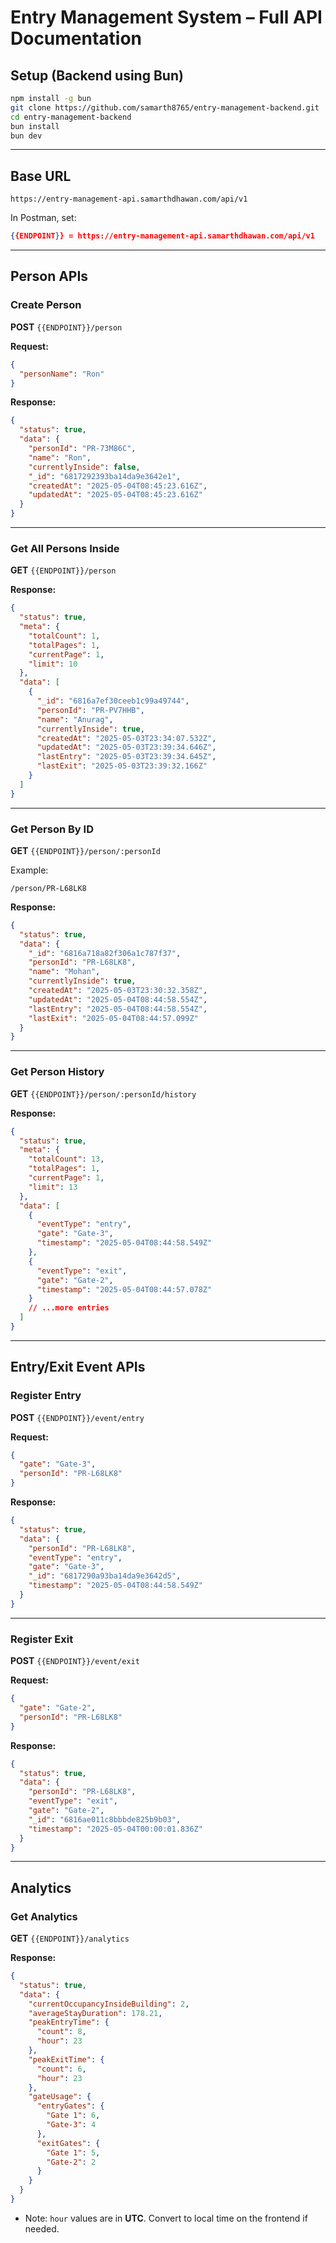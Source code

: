 #  Entry Management System – Full API Documentation

##  Setup (Backend using Bun)

```bash
npm install -g bun
git clone https://github.com/samarth8765/entry-management-backend.git
cd entry-management-backend
bun install
bun dev
```

---

## Base URL

```
https://entry-management-api.samarthdhawan.com/api/v1
```

In Postman, set:

```json
{{ENDPOINT}} = https://entry-management-api.samarthdhawan.com/api/v1
```

---

##  Person APIs

### Create Person

**POST** `{{ENDPOINT}}/person`

**Request:**
```json
{
  "personName": "Ron"
}
```

**Response:**
```json
{
  "status": true,
  "data": {
    "personId": "PR-73M86C",
    "name": "Ron",
    "currentlyInside": false,
    "_id": "6817292393ba14da9e3642e1",
    "createdAt": "2025-05-04T08:45:23.616Z",
    "updatedAt": "2025-05-04T08:45:23.616Z"
  }
}
```

---

### Get All Persons Inside

**GET** `{{ENDPOINT}}/person`

**Response:**
```json
{
  "status": true,
  "meta": {
    "totalCount": 1,
    "totalPages": 1,
    "currentPage": 1,
    "limit": 10
  },
  "data": [
    {
      "_id": "6816a7ef30ceeb1c99a49744",
      "personId": "PR-PV7HHB",
      "name": "Anurag",
      "currentlyInside": true,
      "createdAt": "2025-05-03T23:34:07.532Z",
      "updatedAt": "2025-05-03T23:39:34.646Z",
      "lastEntry": "2025-05-03T23:39:34.645Z",
      "lastExit": "2025-05-03T23:39:32.166Z"
    }
  ]
}
```

---

### Get Person By ID

**GET** `{{ENDPOINT}}/person/:personId`

Example:
```
/person/PR-L68LK8
```

**Response:**
```json
{
  "status": true,
  "data": {
    "_id": "6816a718a82f306a1c787f37",
    "personId": "PR-L68LK8",
    "name": "Mohan",
    "currentlyInside": true,
    "createdAt": "2025-05-03T23:30:32.358Z",
    "updatedAt": "2025-05-04T08:44:58.554Z",
    "lastEntry": "2025-05-04T08:44:58.554Z",
    "lastExit": "2025-05-04T08:44:57.099Z"
  }
}
```

---

### Get Person History

**GET** `{{ENDPOINT}}/person/:personId/history`

**Response:**
```json
{
  "status": true,
  "meta": {
    "totalCount": 13,
    "totalPages": 1,
    "currentPage": 1,
    "limit": 13
  },
  "data": [
    {
      "eventType": "entry",
      "gate": "Gate-3",
      "timestamp": "2025-05-04T08:44:58.549Z"
    },
    {
      "eventType": "exit",
      "gate": "Gate-2",
      "timestamp": "2025-05-04T08:44:57.078Z"
    }
    // ...more entries
  ]
}
```

---

## Entry/Exit Event APIs

###  Register Entry

**POST** `{{ENDPOINT}}/event/entry`

**Request:**
```json
{
  "gate": "Gate-3",
  "personId": "PR-L68LK8"
}
```

**Response:**
```json
{
  "status": true,
  "data": {
    "personId": "PR-L68LK8",
    "eventType": "entry",
    "gate": "Gate-3",
    "_id": "6817290a93ba14da9e3642d5",
    "timestamp": "2025-05-04T08:44:58.549Z"
  }
}
```

---

### Register Exit

**POST** `{{ENDPOINT}}/event/exit`

**Request:**
```json
{
  "gate": "Gate-2",
  "personId": "PR-L68LK8"
}
```

**Response:**
```json
{
  "status": true,
  "data": {
    "personId": "PR-L68LK8",
    "eventType": "exit",
    "gate": "Gate-2",
    "_id": "6816ae011c8bbbde825b9b03",
    "timestamp": "2025-05-04T00:00:01.836Z"
  }
}
```

---

## Analytics

### Get Analytics

**GET** `{{ENDPOINT}}/analytics`

**Response:**
```json
{
  "status": true,
  "data": {
    "currentOccupancyInsideBuilding": 2,
    "averageStayDuration": 178.21,
    "peakEntryTime": {
      "count": 8,
      "hour": 23
    },
    "peakExitTime": {
      "count": 6,
      "hour": 23
    },
    "gateUsage": {
      "entryGates": {
        "Gate 1": 6,
        "Gate-3": 4
      },
      "exitGates": {
        "Gate 1": 5,
        "Gate-2": 2
      }
    }
  }
}
```

- Note: `hour` values are in **UTC**. Convert to local time on the frontend if needed.

